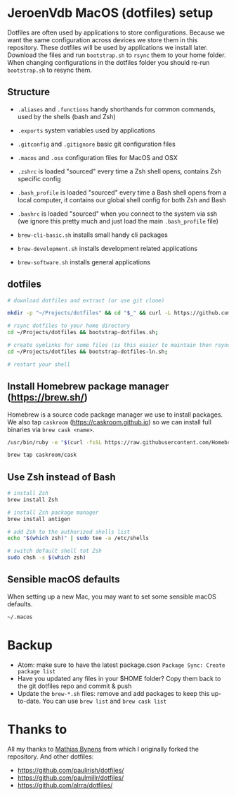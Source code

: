 # JeroenVdb MacOS (dotfiles) setup

Dotfiles are often used by applications to store configurations. Because we want the same configuration across devices we store them in this repository. These dotfiles will be used by applications we install later.
Download the files and run `bootstrap.sh` to `rsync` them to your home folder. When changing configurations in the dotfiles folder you should re-run `bootstrap.sh` to resync them.

## Structure

- `.aliases` and `.functions` handy shorthands for common commands, used by the shells (bash and Zsh)
- `.exports` system variables used by applications
- `.gitconfig` and `.gitignore` basic git configuration files
- `.macos` and `.osx` configuration files for MacOS and OSX

- `.zshrc` is loaded "sourced" every time a Zsh shell opens, contains Zsh specific config
- `.bash_profile` is loaded "sourced" every time a Bash shell opens from a local computer, it contains our global shell config for both Zsh and Bash
- `.bashrc` is loaded "sourced" when you connect to the system via ssh (we ignore this pretty much and just load the main `.bash_profile` file)

- `brew-cli-basic.sh` installs small handy cli packages
- `brew-development.sh` installs development related applications
- `brew-software.sh` installs general applications

## dotfiles

```bash
# download dotfiles and extract (or use git clone)

mkdir -p "~/Projects/dotfiles" && cd "$_" && curl -L https://github.com/jeroenvdb/dotfiles/tarball/master | tar -xzv --strip-components 1

# rsync dotfiles to your home directory
cd ~/Projects/dotfiles && bootstrap-dotfiles.sh;

# create symlinks for some files (is this easier to maintain then rsync?)
cd ~/Projects/dotfiles && bootstrap-dotfiles-ln.sh;

# restart your shell
```

## Install Homebrew package manager (https://brew.sh/)

Homebrew is a source code package manager we use to install packages. We also tap `caskroom` (https://caskroom.github.io) so we can install full binaries via `brew cask <name>`.

```bash
/usr/bin/ruby -e "$(curl -fsSL https://raw.githubusercontent.com/Homebrew/install/master/install)"

brew tap caskroom/cask
```

## Use Zsh instead of Bash

```bash
# install Zsh
brew install Zsh

# install Zsh package manager
brew install antigen

# add Zsh to the authorized shells list
echo "$(which zsh)" | sudo tee -a /etc/shells

# switch default shell tot Zsh
sudo chsh -s $(which zsh)
```

## Sensible macOS defaults

When setting up a new Mac, you may want to set some sensible macOS defaults.

```bash
~/.macos
```

# Backup

- Atom: make sure to have the latest package.cson `Package Sync: Create package list`
- Have you updated any files in your $HOME folder? Copy them back to the git dotfiles repo and commit & push
- Update the `brew-*.sh` files: remove and add packages to keep this up-to-date. You can use `brew list` and `brew cask list`

# Thanks to

All my thanks to [Mathias Bynens](https://mathiasbynens.be/) from which I originally forked the repository.
And other dotfiles:
- https://github.com/paulirish/dotfiles/
- https://github.com/paulmillr/dotfiles/
- https://github.com/alrra/dotfiles/
